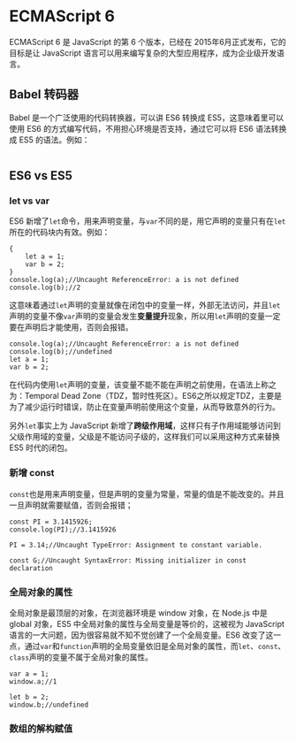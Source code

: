 # ECMAScript 6
ECMAScript 6 是 JavaScript 的第 6 个版本，已经在 2015年6月正式发布，它的目标是让 JavaScript 语言可以用来编写复杂的大型应用程序，成为企业级开发语言。
## Babel 转码器
Babel 是一个广泛使用的代码转换器，可以讲 ES6 转换成 ES5，这意味着里可以使用 ES6 的方式编写代码，不用担心环境是否支持，通过它可以将 ES6 语法转换成 ES5 的语法。例如：

```

``` 
## ES6 vs ES5
### let vs var
ES6 新增了`let`命令，用来声明变量，与`var`不同的是，用它声明的变量只有在`let`所在的代码块内有效。例如：

```
{
	let a = 1;
	var b = 2;
}
console.log(a);//Uncaught ReferenceError: a is not defined
console.log(b);//2
``` 
这意味着通过`let`声明的变量就像在闭包中的变量一样，外部无法访问，并且`let`声明的变量不像`var`声明的变量会发生**变量提升**现象，所以用`let`声明的变量一定要在声明后才能使用，否则会报错。

```
console.log(a);//Uncaught ReferenceError: a is not defined
console.log(b);//undefined
let a = 1;
var b = 2;
``` 
在代码内使用`let`声明的变量，该变量不能不能在声明之前使用，在语法上称之为：Temporal Dead Zone（TDZ，暂时性死区）。ES6之所以规定TDZ，主要是为了减少运行时错误，防止在变量声明前使用这个变量，从而导致意外的行为。

另外`let`事实上为 JavaScript 新增了**跨级作用域**，这样只有子作用域能够访问到父级作用域的变量，父级是不能访问子级的，这样我们可以采用这种方式来替换 ES5 时代的闭包。

### 新增 const
`const`也是用来声明变量，但是声明的变量为常量，常量的值是不能改变的。并且一旦声明就需要赋值，否则会报错；

```
const PI = 3.1415926;
console.log(PI);//3.1415926

PI = 3.14;//Uncaught TypeError: Assignment to constant variable.

const G;//Uncaught SyntaxError: Missing initializer in const declaration
```

### 全局对象的属性
全局对象是最顶层的对象，在浏览器环境是 window 对象，在 Node.js 中是 global 对象，ES5 中全局对象的属性与全局变量是等价的，这被视为 JavaScript 语言的一大问题，因为很容易就不知不觉创建了一个全局变量。ES6 改变了这一点，通过`var`和`function`声明的全局变量依旧是全局对象的属性，而`let`、`const`、`class`声明的变量不属于全局对象的属性。

```
var a = 1;
window.a;//1

let b = 2;
window.b;//undefined
```

### 数组的解构赋值




